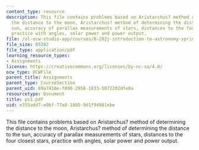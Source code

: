 ```yaml
---
content_type: resource
description: This file contains problems based on Aristarchus? method of determining
  the distance to the moon, Aristarchus? method of determining the distance to the
  sun, accuracy of parallax measurements of stars, distances to the four closest stars,
  practice with angles, solar power and power output.
file: /ol-ocw-studio-app/courses/8-282j-introduction-to-astronomy-spring-2006/e355add7e9bf77a818059d1f94981ebe_ps1.pdf
file_size: 85382
file_type: application/pdf
learning_resource_types:
- Assignments
license: https://creativecommons.org/licenses/by-nc-sa/4.0/
ocw_type: OCWFile
parent_title: Assignments
parent_type: CourseSection
parent_uid: 69a7416e-f890-2958-1833-5072202dfe0a
resourcetype: Document
title: ps1.pdf
uid: e355add7-e9bf-77a8-1805-9d1f94981ebe
---
```

This file contains problems based on Aristarchus? method of determining the distance to the moon, Aristarchus? method of determining the distance to the sun, accuracy of parallax measurements of stars, distances to the four closest stars, practice with angles, solar power and power output.